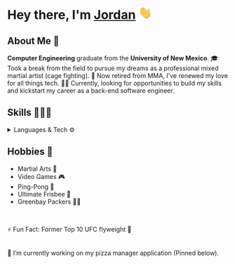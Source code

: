 <h1> Hey there, I'm <a href="https://github.com/statechamp103">Jordan</a> <img height="30px" src="https://raw.githubusercontent.com/ABSphreak/ABSphreak/master/gifs/Hi.gif"></h1>

## About Me 💬


**Computer Engineering** graduate from the **University of New Mexico**. 🎓 Took a break from the field to pursue my dreams as a professional mixed martial artist (cage fighting). 🥊 
Now retired from MMA, I've renewed my love for all things tech. 👨‍💻
Currently, looking for opportunities to build my skills and kickstart my career as a back-end software engineer.

## Skills 👨🏽‍💻
<details>
<summary>Languages & Tech ⚙️</summary>
<br>
<code><img height="30" src="https://raw.githubusercontent.com/github/explore/80688e429a7d4ef2fca1e82350fe8e3517d3494d/topics/javascript/javascript.png">JS</code>
<code><img height="30" src="https://user-images.githubusercontent.com/106277062/182477015-043e6895-c9f8-4cde-8e9d-bf1074c4be2b.png">Node.js</code>
<code><img height="30" src="https://blog.eduonix.com/wp-content/uploads/2015/11/Express-JS-101.png">Express</code>
<code><img height="30" src="https://raw.githubusercontent.com/github/explore/80688e429a7d4ef2fca1e82350fe8e3517d3494d/topics/html/html.png">HTML</code>
<code><img height="30" src="https://avatars1.githubusercontent.com/u/1517864?s=200&v=4">CSS</code>
<code><img height="30" src="https://user-images.githubusercontent.com/106277062/182477737-13dc695e-ea0a-44cd-b50b-60a66b13194f.png">SQLite</code>
<code><img height="30" src="https://smyl.es/wurdp/assets/mongodb.png">MongoDB</code> 
<code><img height="30" src="https://build.rubrik.com/wp-content/uploads/2020/04/postman-logo.png">Postman</code>
 
<br>
</details>

## Hobbies 🥷
- Martial Arts 🥋
- Video Games 🎮
- Ping-Pong 🏓
- Ultimate Frisbee 🥏️ 
- Greenbay Packers 🏈🧀 

<br>




⚡ Fun Fact: Former Top 10 UFC flyweight 🥋



<br> 🔭 I’m currently working on my pizza manager application (Pinned below).


<!--
**statechamp103/statechamp103** is a ✨ _special_ ✨ repository because its `README.md` (this file) appears on your GitHub profile.

Here are some ideas to get you started:

- 🔭 I’m currently working on ...
- 🌱 I’m currently learning ...
- 👯 I’m looking to collaborate on ...
- 🤔 I’m looking for help with ...
- 💬 Ask me about ...
- 📫 How to reach me: ...
- 😄 Pronouns: ...
- ⚡ Fun fact: ...
-->
